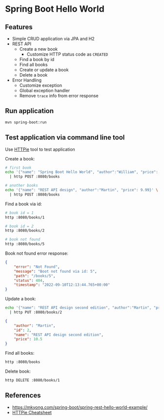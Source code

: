 # Spring Boot Hello World

## Features

- Simple CRUD application via JPA and H2
- REST API
    - Create a new book
        - Customize HTTP status code as `CREATED`
    - Find a book by id
    - Find all books
    - Create or update a book
    - Delete a book
- Error Handling
    - Customize exception
    - Global exception handler
    - Remove `trace` info from error response
    

## Run application

```bash
mvn spring-boot:run
```

## Test application via command line tool

Use [HTTPie](https://github.com/httpie/httpie) tool to test application

Create a book:
```bash
# first book
echo '{"name": "Spring Boot Hello World", "author":"William", "price": 8.88}' \
  | http POST :8080/books

# another books
echo '{"name": "REST API design", "author":"Martin", "price": 9.99}' \
  | http POST :8080/books
```

Find a book via id:
```bash
# book id = 1
http :8080/books/1

# book id = 2
http :8080/books/2

# book not found
http :8080/books/5
```

Book not found error response:
```json
{
    "error": "Not Found",
    "message": "Boot not found via id: 5",
    "path": "/books/5",
    "status": 404,
    "timestamp": "2022-09-10T12:13:44.765+00:00"
}
```

Update a book:
```bash
echo '{"name": "REST API design second edition", "author":"Martin", "price": 10.5}' \
  | http PUT :8080/books/2
```

```json
{
    "author": "Martin",
    "id": 2,
    "name": "REST API design second edition",
    "price": 10.5
}
```

Find all books:
```bash
http :8080/books
```

Delete book:
```bash
http DELETE :8080/books/1
```

## References

- https://mkyong.com/spring-boot/spring-rest-hello-world-example/
- [HTTPie Cheatsheet](https://devhints.io/httpie)